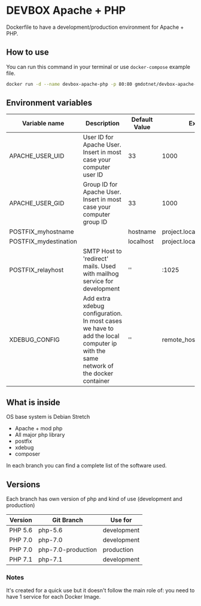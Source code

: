 # DEVBOX Apache + PHP

Dockerfile to have a development/production environment for Apache + PHP.



## How to use

You can run this command in your terminal or use `docker-compose` example file.

```bash
docker run -d --name devbox-apache-php -p 80:80 gmdotnet/devbox-apache-php:7.0 -v <your html project full path>:/var/www/html/
```



## Environment variables

| Variable name         | Description                                                  | Default Value | Example                  |
| --------------------- | ------------------------------------------------------------ | ------------- | ------------------------ |
| APACHE_USER_UID       | User ID for Apache User. Insert in most case your computer user ID | 33            | 1000                     |
| APACHE_USER_GID       | Group ID for Apache User. Insert in most case your computer group ID | 33            | 1000                     |
| POSTFIX_myhostname    |                                                              | hostname      | project.local            |
| POSTFIX_mydestination |                                                              | localhost     | project.local            |
| POSTFIX_relayhost     | SMTP Host to 'redirect' mails. Used with mailhog service for development | ''            | <mailhog-ip>:1025        |
| XDEBUG_CONFIG         | Add extra xdebug configuration.<br />In most cases we have to add the local computer ip with the same network of the docker container | ''            | remote_host=172.16.244.1 |



## What is inside

OS base system is Debian Stretch

- Apache + mod php
- All major php library
- postfix
- xdebug
- composer

In each branch you can find a complete list of the software used.



## Versions

Each branch has own version of php and kind of use (development and production)

| Version | Git Branch         | Use for     |
| ------- | ------------------ | ----------- |
| PHP 5.6 | php-5.6            | development |
| PHP 7.0 | php-7.0            | development |
| PHP 7.0 | php-7.0-production | production  |
| PHP 7.1 | php-7.1            | development |



### Notes

It's created for a quick use but it doesn't follow the main role of: you need to have 1 service for each Docker Image. 
